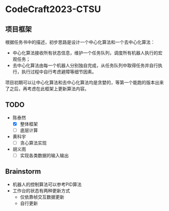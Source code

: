 # CodeCraft2023-CTSU

## 项目框架

根据任务书中的描述，初步思路是设计一个中心化算法和一个去中心化算法：

- 中心化算法接收所有状态信息，维护一个任务队列，调度所有机器人执行的宏观任务；
- 去中心化算法由每一个机器人分别独自完成，从任务队列中取得任务并自行执行，执行过程中自行考虑避障等细节因素。

项目初期可以让中心化算法和去中心化算法均是贪婪的，等第一个能跑的版本出来了之后，再考虑在此框架上更新算法内容。

## TODO

- 陈泰然
  - [x] 整体框架
  - [ ] 底层计算
- 黄科宇
  - [ ] 贪心算法实现
- 胡义雨
  - [ ] 实现各类数据的输入输出

## Brainstorm

- 机器人的控制算法可以参考PID算法
- 工作台的状态有两种更新方式
  - 仅依靠帧交互数据更新
  - 自行更新